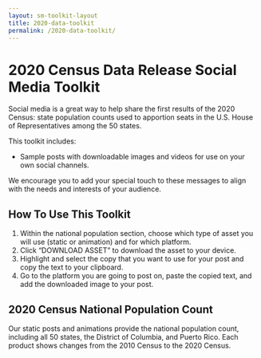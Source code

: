 ```yaml
---
layout: sm-toolkit-layout
title: 2020-data-toolkit
permalink: /2020-data-toolkit/
---
```

# 2020 Census Data Release Social Media Toolkit
Social media is a great way to help share the first results of the 2020 Census: state population counts used to apportion seats in the U.S. House of Representatives among the 50 states.

This toolkit includes:

- Sample posts with downloadable images and videos for use on your own social channels.
 
We encourage you to add your special touch to these messages to align with the needs and interests of your audience.

## How To Use This Toolkit
1. Within the national population section, choose which type of asset you will use (static or animation) and for which platform.
2. Click “DOWNLOAD ASSET” to download the asset to your device.
3. Highlight and select the copy that you want to use for your post and copy the text to your clipboard.
4. Go to the platform you are going to post on, paste the copied text, and add the downloaded image to your post.

## 2020 Census National Population Count
Our static posts and animations provide the national population count, including all 50 states, the District of Columbia, and Puerto Rico. Each product shows changes from the 2010 Census to the 2020 Census.